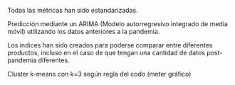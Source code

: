 Todas las métricas han sido estandarizadas.

Predicción mediante un ARIMA (Modelo autorregresivo integrado de media móvil) utilizando los datos anteriores a la pandemia.

Los índices han sido creados para poderse comparar entre diferentes productos, incluso en el caso de que tengan una cantidad de datos post-pandemia diferentes.

Cluster k-means con k=3 según regla del codo (meter gráfico)